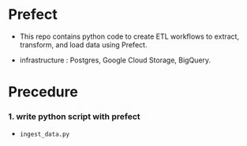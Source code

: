 
# Prefect

* This repo contains python code to create ETL workflows to extract, transform, and load data using Prefect.

* infrastructure : Postgres, Google Cloud Storage, BigQuery. 

# Precedure
### 1. write python script with prefect
* `ingest_data.py`
